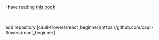 I have reading [this book](https://www.amazon.co.jp/React%E3%83%93%E3%82%AE%E3%83%8A%E3%83%BC%E3%82%BA%E3%82%AC%E3%82%A4%E3%83%89-%E2%80%95%E3%82%B3%E3%83%B3%E3%83%9D%E3%83%BC%E3%83%8D%E3%83%B3%E3%83%88%E3%83%99%E3%83%BC%E3%82%B9%E3%81%AE%E3%83%95%E3%83%AD%E3%83%B3%E3%83%88%E3%82%A8%E3%83%B3%E3%83%89%E9%96%8B%E7%99%BA%E5%85%A5%E9%96%80-Stoyan-Stefanov/dp/4873117887)

<br>
<br>
add repository
[cauli-flowers/react_beginner](https://github.com/cauli-flowers/react_beginner)
